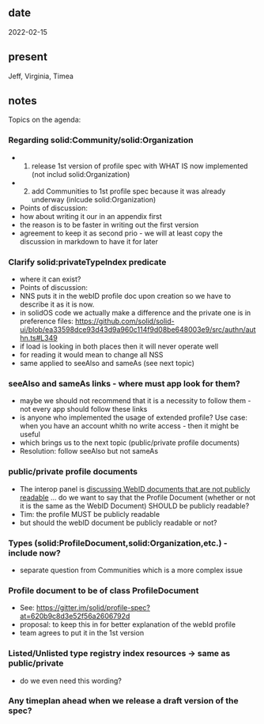 ## date

  2022-02-15

## present

  Jeff, Virginia, Timea

## notes

Topics on the agenda:
### Regarding solid:Community/solid:Organization
* 1) release 1st version of profile spec with WHAT IS now implemented (not includ solid:Organization)
* 2) add Communities to 1st profile spec because it was already underway (inlcude solid:Organization)
* Points of discussion:
* how about writing it our in an appendix first
* the reason is to be faster in writing out the first version
* agreement to keep it as second prio - we will at least copy the discussion in markdown to have it for later

### Clarify solid:privateTypeIndex predicate
* where it can exist?
* Points of discussion:
* NNS puts it in the webID profile doc upon creation so we have to describe it as it is now.
* in solidOS code we actually make a difference and the private one is in preference files: <https://github.com/solid/solid-ui/blob/ea33598dce93d43d9a960c114f9d08be648003e9/src/authn/authn.ts#L349>
* if load is looking in both places then it will never operate well
* for reading it would mean to change all NSS
* same applied to seeAlso and sameAs (see next topic)
### seeAlso and sameAs links - where must app look for them?
* maybe we should not recommend that it is a necessity to follow them - not every app should follow these links
* is anyone who implemented the usage of extended profile? Use case: when you have an account whith no write access - then it might be useful
* which brings us to the next topic (public/private profile documents)
* Resolution: follow seeAlso but not sameAs

### public/private profile documents
* The interop panel is [discussing WebID documents that are not publicly readable](https://github.com/solid/solid-oidc/issues/80) ... do we want to say that the Profile Document (whether or not it is the same as the WebID Document) SHOULD be publicly readable?
* Tim: the profile MUST be publicly readable
* but should the webID document be publicly readable or not?

### Types (solid:ProfileDocument,solid:Organization,etc.) - include now?
* separate question from Communities which is a more complex issue

### Profile document to be of class ProfileDocument
* See: https://gitter.im/solid/profile-spec?at=620b9c8d3e52f56a2606792d
* proposal: to keep this in for better explanation of the webId profile
* team agrees to put it in the 1st version



### Listed/Unlisted type registry index resources -> same as public/private
* do we even need this wording?

### Any timeplan ahead when we release a draft version of the spec?
